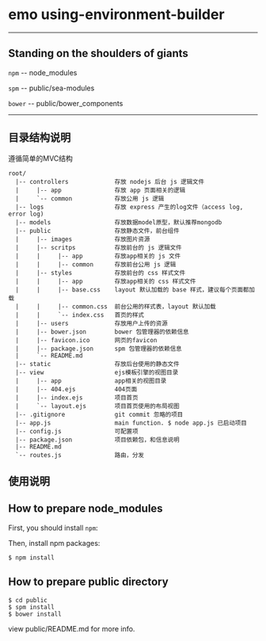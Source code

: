 # emo using-environment-builder

---

## Standing on the shoulders of giants

 `npm` -- node_modules


 `spm` -- public/sea-modules


 `bower` -- public/bower_components

---

## 目录结构说明

遵循简单的MVC结构

    root/
      |-- controllers             存放 nodejs 后台 js 逻辑文件
      |     |-- app               存放 app 页面相关的逻辑
      |     `-- common            存放公用 js 逻辑
      |-- logs                    存放 express 产生的log文件（access log, error log)
      |-- models                  存放数据model原型，默认推荐mongodb
      |-- public                  存放静态文件，前台组件
      |     |-- images            存放图片资源
      |     |-- scritps           存放前台的 js 逻辑文件
      |     |     |-- app         存放app相关的 js 文件
      |     |     |-- common      存放前台公用 js 逻辑
      |     |-- styles            存放前台的 css 样式文件
      |     |     |-- app         存放app相关的 css 样式文件
      |     |     |-- base.css    layout 默认加载的 base 样式，建议每个页面都加载
      |     |     |-- common.css  前台公用的样式表，layout 默认加载
      |     |     `-- index.css   首页的样式
      |     |-- users             存放用户上传的资源
      |     |-- bower.json        bower 包管理器的依赖信息
      |     |-- favicon.ico       网页的favicon
      |     |-- package.json      spm 包管理器的依赖信息
      |     `-- README.md         
      |-- static                  存放后台使用的静态文件
      |-- view                    ejs模板引擎的视图目录
      |     |-- app               app相关的视图目录
      |     |-- 404.ejs           404页面
      |     |-- index.ejs         项目首页
      |     `-- layout.ejs        项目首页使用的布局视图
      |-- .gitignore              git commit 忽略的项目
      |-- app.js                  main function. $ node app.js 已启动项目
      |-- config.js               可配置项
      |-- package.json            项目依赖包，和信息说明
      |-- README.md               
      `-- routes.js               路由，分发
 


## 使用说明

How to prepare node_modules
------------

First, you should install `npm`:

Then, install npm packages:


    $ npm install

How to prepare public directory
------------

    $ cd public
    $ spm install
    $ bower install

view public/README.md for more info.